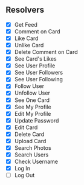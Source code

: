 ## Resolvers

- [x] Get Feed
- [x] Comment on Card
- [x] Like Card
- [x] Unlike Card
- [x] Delete Comment on Card
- [x] See Card's Likes
- [x] See User Profile
- [x] See User Followers
- [x] See User Following
- [x] Follow User
- [x] Unfollow User
- [x] See One Card
- [x] See My Profile
- [x] Edit My Profile
- [x] Update Password
- [x] Edit Card
- [x] Delete Card
- [x] Upload Card
- [x] Search Photos
- [x] Search Users
- [x] Check Username
- [x] Log In
- [ ] Log Out
